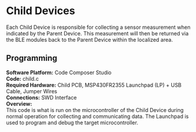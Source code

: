 # Child Devices
Each Child Device is responsible for collecting a sensor measurement when indicated by the Parent Device. This measurement will then be returned via the BLE modules back to the Parent Device within the localized area. 


## Programming

**Software Platform:** Code Composer Studio \
**Code:** child.c \
**Required Hardware:** Child PCB, MSP430FR2355 Launchpad (LP) + USB Cable, Jumper Wires \
**Connections:** SWD Interface \
**Overview:** \
This code is what is run on the microcontroller of the Child Device during normal operation for collecting and communicating data. The Launchpad is used to program and debug the target microcontroller.
